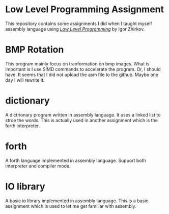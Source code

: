 # Low Level Programming Assignment

This repository contains some assignments I did when I taught myself assembly language 
using
[*Low Level Programming*](https://www.amazon.com/Low-Level-Programming-Assembly-Execution-Architecture/dp/1484224027)
by Igor Zhirkov.

# BMP Rotation

This program mainly focus on tranformation on bmp images. What is important is
I use SIMD commands to accelerate the program. Or, I should have. It seems
that I did not upload the asm file to the github. Maybe one day I will rewrite it.

# dictionary

A dictrionary program written in assembly language. It uses a linked list to
stroe the words. This is actually used in another assignment which is the
forth interpreter.

# forth

A forth language implemented in assembly language. Support both interpreter and 
compiler mode.

# IO library

A basic io library implemented in assembly language. This is a basic assignment
which is used to let me get familiar with assembly.
